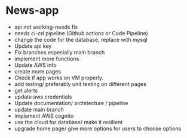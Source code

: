 # News-app

- api not working-needs fix
- needs ci-cd pipeline (Github actions or Code Pipeline)
- change the code for the database, replace with mysql
- Update api key 
- Fix branches especially main branch
- implement more functions
- Update AWS info
- create more pages
- Check if app works on VM properly.
- add testing/ preferably unit testing on different pages
- get alerts 
- update aws credentials
- Update documentation/ architecture / pipeline
- update main branch
- implement AWS cognito
- use the cloud for database/ make it resilient
- upgrade home page/ give more options for users to choose options 
